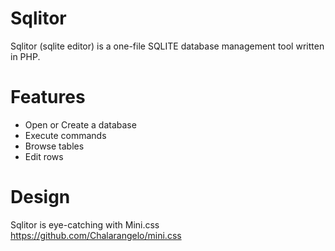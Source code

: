 # Sqlitor
Sqlitor (sqlite editor) is a one-file SQLITE database management tool written in PHP.

# Features
- Open or Create a database
- Execute commands
- Browse tables
- Edit rows

# Design
Sqlitor is eye-catching with Mini.css https://github.com/Chalarangelo/mini.css
